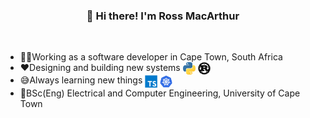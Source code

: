 <h3 align="center">👋 Hi there! I'm Ross MacArthur</h3>

<br>

- 👨‍💻Working as a software developer in Cape Town, South Africa
- ❤️Designing and building new systems
  <img align="center" src="./img/python-logo.png" alt="Python Logo" width="20" height="20">
  <img align="center" src="./img/rust-logo.png" alt="Rust Logo" width="20" height="20">
- 😅Always learning new things
  <img align="center" src="./img/typescript-logo.png" alt="Rust Logo" width="20" height="20">
  <img align="center" src="./img/k8s-logo.png" alt="Rust Logo" width="20" height="20">
- 📖BSc(Eng) Electrical and Computer Engineering, University of Cape Town
